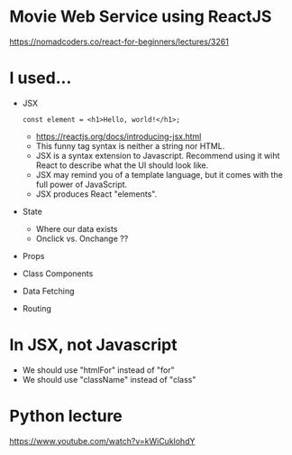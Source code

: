 # Movie Web Service using ReactJS

https://nomadcoders.co/react-for-beginners/lectures/3261

# I used...
- JSX
    ```
    const element = <h1>Hello, world!</h1>;
    ```
    - https://reactjs.org/docs/introducing-jsx.html
    - This funny tag syntax is neither a string nor HTML.
    - JSX is a syntax extension to Javascript. Recommend using it wiht React to describe what the UI should look like.
    - JSX may remind you of a template language, but it comes with the full power of JavaScript.
    - JSX produces React "elements".

- State
    - Where our data exists
    - Onclick vs. Onchange ??
- Props
- Class Components
- Data Fetching
- Routing

# In JSX, not Javascript

- We should use "htmlFor" instead of "for"
- We should use "className" instead of "class"



# Python lecture
https://www.youtube.com/watch?v=kWiCuklohdY
